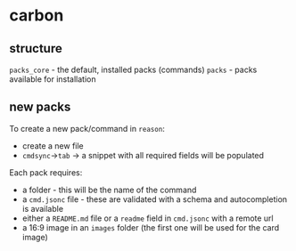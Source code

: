 # carbon

## structure

`packs_core` - the default, installed packs (commands)
`packs` - packs available for installation

## new packs

To create a new pack/command in `reason`:

- create a new file
- `cmdsync`->`tab` -> a snippet with all required fields will be populated

Each pack requires:

- a folder - this will be the name of the command
- a `cmd.jsonc` file - these are validated with a schema and autocompletion is available
- either a `README.md` file or a `readme` field in `cmd.jsonc` with a remote url
- a 16:9 image in an `images` folder (the first one will be used for the card image)
